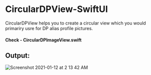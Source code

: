 # CircularDPView-SwiftUI

CircularDPView helps you to create a circular view which you would primariry usre for DP alias profile pictures.

#### Check - CircularDPImageView.swift

## Output:


![Screenshot 2021-01-12 at 2 13 42 AM](https://user-images.githubusercontent.com/22410262/104236318-5a253d80-547c-11eb-8847-60417bb2de94.png)
